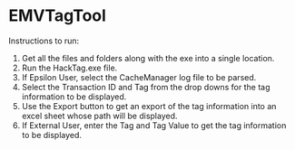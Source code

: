 # EMVTagTool
Instructions to run:
1. Get all the files and folders along with the exe into a single location.
2. Run the HackTag.exe file.
3. If Epsilon User, select the CacheManager log file to be parsed.
4. Select the Transaction ID and Tag from the drop downs for the tag information to be displayed.
5. Use the Export button to get an export of the tag information into an excel sheet whose path will be displayed.
6. If External User, enter the Tag and Tag Value to get the tag information to be displayed.
